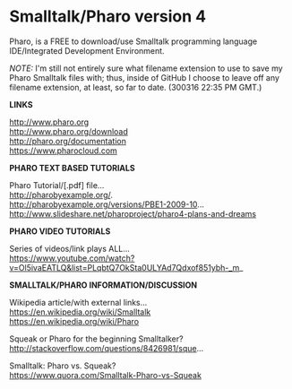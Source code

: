 # Smalltalk/Pharo version 4
Pharo, is a FREE to download/use Smalltalk programming language IDE/Integrated Development Environment.  

*NOTE:* I'm still not entirely sure what filename extension to use to save my Pharo Smalltalk files with; thus, inside of GitHub I choose to leave off any filename extension, at least, so far to date. (300316 22:35 PM GMT.)   

**LINKS**  

http://www.pharo.org  
http://www.pharo.org/download  
http://pharo.org/documentation  
https://www.pharocloud.com  

**PHARO TEXT BASED TUTORIALS** 

Pharo Tutorial/[.pdf] file…   
http://pharobyexample.org/.  
http://pharobyexample.org/versions/PBE1-2009-10...  
http://www.slideshare.net/pharoproject/pharo4-plans-and-dreams  

**PHARO VIDEO TUTORIALS**

Series of videos/link plays ALL...  
https://www.youtube.com/watch?v=Ol5ivaEATLQ&list=PLqbtQ7OkSta0ULYAd7Qdxof851ybh-_m_  


**SMALLTALK/PHARO INFORMATION/DISCUSSION**    

Wikipedia article/with external links…  
https://en.wikipedia.org/wiki/Smalltalk  
https://en.wikipedia.org/wiki/Pharo  

Squeak or Pharo for the beginning Smalltalker?  
http://stackoverflow.com/questions/8426981/sque...  

Smalltalk: Pharo vs. Squeak?  
https://www.quora.com/Smalltalk-Pharo-vs-Squeak  

